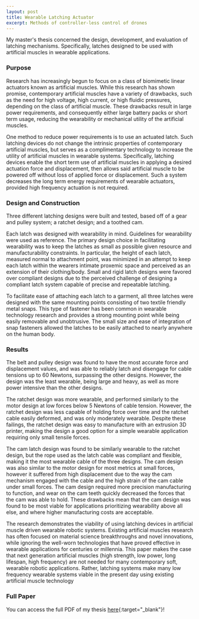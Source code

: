 ```yaml
---
layout: post
title: Wearable Latching Actuator
excerpt: Methods of controller-less control of drones
---
```


My master's thesis concerned the design, development, and evaluation of latching mechanisms. Specifically, latches designed to be used with artificial muscles in wearable applications.

### Purpose
Research has increasingly begun to focus on a class of biomimetic linear actuators known as artificial muscles. While this research has shown promise, contemporary artificial muscles have a variety of drawbacks, such as the need for high voltage, high current, or high fluidic pressures, depending on the class of artificial muscle. These drawbacks result in large power requirements, and consequently either large battery packs or short term usage, reducing the wearability or mechanical utility of the artificial muscles.

One method to reduce power requirements is to use an actuated latch. Such latching devices do not change the intrinsic properties of contemporary artificial muscles, but serves as a complimentary technology to increase the utility of artificial muscles in wearable systems. Specifically, latching devices enable the short term use of artificial muscles in applying a desired actuation force and displacement, then allows said artificial muscle to be powered off without loss of applied force or displacement. Such a system decreases the long term energy requirements of wearable actuators, provided high frequency actuation is not required.

### Design and Construction
Three different latching designs were built and tested, based off of a gear and pulley system; a ratchet design; and a toothed cam. 

Each latch was designed with wearability in mind. Guidelines for wearability were used as reference. The primary design choice in facilitating wearability was to keep the latches as small as possible given resource and manufacturability constraints. In particular, the height of each latch, measured normal to attachment point, was minimized in an attempt to keep each latch within the wearers intimate proxemic space and perceived as an extension of their clothing/body. Small and rigid latch designs were favored over compliant designs due to the perceived challenge of designing a compliant latch system capable of precise and repeatable latching.

To facilitate ease of attaching each latch to a garment, all three latches were designed with the same mounting points consisting of two textile friendly metal snaps. This type of fastener has been common in wearable technology research and provides a strong mounting point while being easily removable and unobtrusive. The small size and ease of integration of snap fasteners allowed the latches to be easily attached to nearly anywhere on the human body.

### Results
The belt and pulley design was found to have the most accurate force and displacement values, and was able to reliably latch and disengage for cable tensions up to 60 Newtons, surpassing the other designs. However, the design was the least wearable, being large and heavy, as well as more power intensive than the other designs.

The ratchet design was more wearable, and performed similarly to the motor design at low forces below 5 Newtons of cable tension. However, the ratchet design was less capable of holding force over time and the ratchet cable easily deformed, and was only moderately wearable. Despite these failings, the ratchet design was easy to manufacture with an extrusion 3D printer, making the design a good option for a simple wearable application requiring only small tensile forces.

The cam latch design was found to be similarly wearable to the ratchet design, but the rope used as the latch cable was compliant and flexible, making it the most wearable cable of the three designs. The cam design was also similar to the motor design for most metrics at small forces, however it suffered from high displacement due to the way the cam mechanism engaged with the cable and the high strain of the cam cable under small forces. The cam design required more precision manufacturing to function, and wear on the cam teeth quickly decreased the forces that the cam was able to hold. These drawbacks mean that the cam design was found to be most viable for applications prioritizing wearability above all else, and where higher manufacturing costs are acceptable.

The research demonstrates the viability of using latching devices in artificial muscle driven wearable robotic systems. Existing artificial muscles research has often focused on material science breakthroughs and novel innovations, while ignoring the well-worn technologies that have proved effective in wearable applications for centuries or millennia. This paper makes the case that next generation artificial muscles (high strength, low power, long lifespan, high frequency) are not needed for many contemporary soft, wearable robotic applications. Rather, latching systems make many low frequency wearable systems viable in the present day using existing artificial muscle technology

### Full Paper
You can access the full PDF of my thesis [here](/assets/Thesis.pdf){:target="_blank"}!
